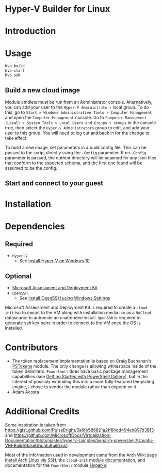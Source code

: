 # Hyper-V Builder for Linux

# Introduction



# Usage

```powershell
hvb build
hvb start
hvb ssh
```

## Build a new cloud image

Module cmdlets must be run from an Administrator console. Alternatively, you can add your user to the `Hyper-V Administrators` local group. To do this, go to `Start > Windows Administrative Tools > Computer Management` and open the `Computer Management` console. Go to `Computer Management (Local) > System Tools > Local Users and Groups > Groups` in the console tree, then select the `Hyper-V Administrators` group to edit, and add your user to this group. You will need to log out and back in for the change to take effect.

To build a new image, set parameters in a build config file. This can be passed to the script directly using the `-Config` parameter. If no `-Config` parameter is passed, the current directory will be scanned for any json files that conform to the expected schema, and the first one found will be assumed to be the config.

## Start and connect to your guest

# Installation

# Dependencies

## Required

* `Hyper-V`
  * See [Install Hyper-V on Windows 10](https://docs.microsoft.com/en-us/virtualization/hyper-v-on-windows/quick-start/enable-hyper-v)

## Optional

* [Microsoft Assessment and Deployment Kit](https://go.microsoft.com/fwlink/?linkid=2120254).
* `OpenSSH`
  * See [Install OpenSSH using Windows Settings](https://docs.microsoft.com/en-us/windows-server/administration/openssh/openssh_install_firstuse)

Microsoft Assessment and Deployment Kit is required to create a `cloud-init` iso to mount to the VM along with installation media iso as a `NoCloud` datasource to automate an unattended install. `OpenSSH` is required to generate ssh key pairs in order to connect to the VM once the OS is installed.

# Contributors

* The token replacement implementation is based on Craig Buchanan's [PSTokens](https://github.com/craibuc/PsTokens) module. The only change is allowing whitespace inside of the token delimiters. `PowerShell` does have basic package management capabilities (see [Getting Started with PowerShell Gallery](https://docs.microsoft.com/en-us/powershell/scripting/gallery/getting-started)), but in the interest of possibly extending this into a more fully-featured templating engine, I chose to vendor the module rather than depend on it.
* Adam Acosta

# Additional Credits

Some inspiration is taken from https://gist.github.com/PulseBright/3a6fe586821a2ff84cd494eb897d3813 and https://github.com/MicrosoftDocs/Virtualization-Documentation/blob/master/hyperv-samples/benarm-powershell/Ubuntu-VM-Build/BaseUbuntuBuild.ps1.

Most of the information used in development came from the Arch Wiki page [Install Arch Linux via SSH](https://wiki.archlinux.org/title/Install_Arch_Linux_via_SSH), the `cloud-init` [module documentation](https://cloudinit.readthedocs.io/en/latest/topics/modules.html), and documentation for the `PowerShell` module [Hyper-V](https://docs.microsoft.com/en-us/powershell/module/hyper-v/?view=windowsserver2019-ps).